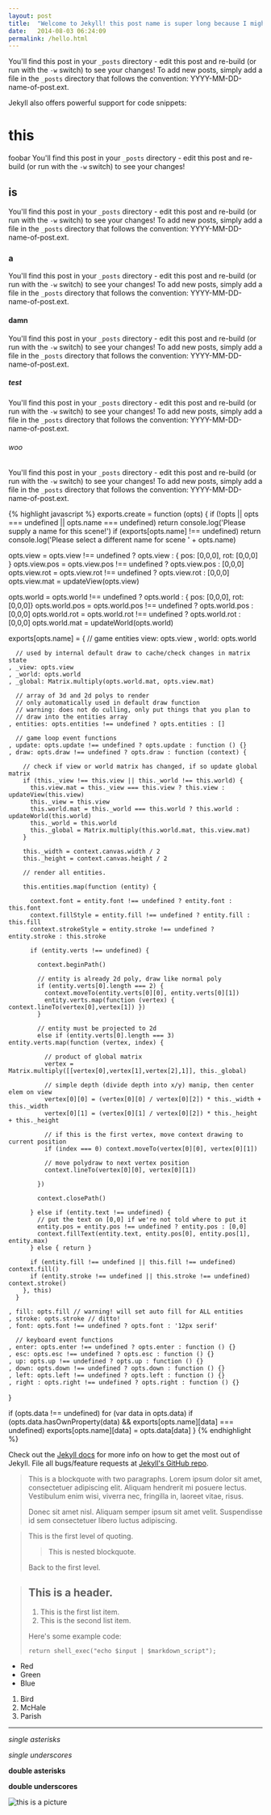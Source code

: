 ```yaml
---
layout: post
title:  "Welcome to Jekyll! this post name is super long because I might do silly stuff like that"
date:   2014-08-03 06:24:09
permalink: /hello.html
---
```


You'll find this post in your `_posts` directory - edit this post and re-build (or run with the `-w` switch) to see your changes!
To add new posts, simply add a file in the `_posts` directory that follows the convention: YYYY-MM-DD-name-of-post.ext.

Jekyll also offers powerful support for code snippets:

# this

foobar
You'll find this post in your `_posts` directory - edit this post and re-build (or run with the `-w` switch) to see your changes!

## is

You'll find this post in your `_posts` directory - edit this post and re-build (or run with the `-w` switch) to see your changes!
To add new posts, simply add a file in the `_posts` directory that follows the convention: YYYY-MM-DD-name-of-post.ext.

### a

You'll find this post in your `_posts` directory - edit this post and re-build (or run with the `-w` switch) to see your changes!
To add new posts, simply add a file in the `_posts` directory that follows the convention: YYYY-MM-DD-name-of-post.ext.

#### damn

You'll find this post in your `_posts` directory - edit this post and re-build (or run with the `-w` switch) to see your changes!
To add new posts, simply add a file in the `_posts` directory that follows the convention: YYYY-MM-DD-name-of-post.ext.

##### test

You'll find this post in your `_posts` directory - edit this post and re-build (or run with the `-w` switch) to see your changes!
To add new posts, simply add a file in the `_posts` directory that follows the convention: YYYY-MM-DD-name-of-post.ext.

###### woo

You'll find this post in your `_posts` directory - edit this post and re-build (or run with the `-w` switch) to see your changes!
To add new posts, simply add a file in the `_posts` directory that follows the convention: YYYY-MM-DD-name-of-post.ext.

{% highlight javascript %}
exports.create = function (opts) {
  if (!opts || opts === undefined || opts.name === undefined) 
    return console.log('Please supply a name for this scene!')
  if (exports[opts.name] !== undefined) 
    return console.log('Please select a different name for scene ' + opts.name)

  opts.view = opts.view !== undefined ? opts.view : { pos: [0,0,0], rot: [0,0,0] }
  opts.view.pos = opts.view.pos !== undefined ? opts.view.pos : [0,0,0]
  opts.view.rot = opts.view.rot !== undefined ? opts.view.rot : [0,0,0]
  opts.view.mat = updateView(opts.view) 

  opts.world = opts.world !== undefined ? opts.world : { pos: [0,0,0], rot: [0,0,0]}
  opts.world.pos = opts.world.pos !== undefined ? opts.world.pos : [0,0,0]
  opts.world.rot = opts.world.rot !== undefined ? opts.world.rot : [0,0,0]
  opts.world.mat = updateWorld(opts.world)

  exports[opts.name] = {
      // game entities
      view: opts.view
    , world: opts.world

      // used by internal default draw to cache/check changes in matrix state
    , _view: opts.view
    , _world: opts.world
    , _global: Matrix.multiply(opts.world.mat, opts.view.mat)

      // array of 3d and 2d polys to render
      // only automatically used in default draw function
      // warning: does not do culling, only put things that you plan to 
      // draw into the entities array
    , entities: opts.entities !== undefined ? opts.entities : []

      // game loop event functions
    , update: opts.update !== undefined ? opts.update : function () {}
    , draw: opts.draw !== undefined ? opts.draw : function (context) {

        // check if view or world matrix has changed, if so update global matrix
        if (this._view !== this.view || this._world !== this.world) {
          this.view.mat = this._view === this.view ? this.view : updateView(this.view)
          this._view = this.view
          this.world.mat = this._world === this.world ? this.world : updateWorld(this.world)
          this._world = this.world
          this._global = Matrix.multiply(this.world.mat, this.view.mat) 
        }

        this._width = context.canvas.width / 2
        this._height = context.canvas.height / 2

        // render all entities.

        this.entities.map(function (entity) {
          
          context.font = entity.font !== undefined ? entity.font : this.font
          context.fillStyle = entity.fill !== undefined ? entity.fill : this.fill
          context.strokeStyle = entity.stroke !== undefined ? entity.stroke : this.stroke

          if (entity.verts !== undefined) {

            context.beginPath()

            // entity is already 2d poly, draw like normal poly
            if (entity.verts[0].length === 2) {
              context.moveTo(entity.verts[0][0], entity.verts[0][1])
              entity.verts.map(function (vertex) { context.lineTo(vertex[0],vertex[1]) })
            }

            // entity must be projected to 2d
            else if (entity.verts[0].length === 3) entity.verts.map(function (vertex, index) {

              // product of global matrix
              vertex = Matrix.multiply([[vertex[0],vertex[1],vertex[2],1]], this._global)

              // simple depth (divide depth into x/y) manip, then center elem on view
              vertex[0][0] = (vertex[0][0] / vertex[0][2]) * this._width + this._width
              vertex[0][1] = (vertex[0][1] / vertex[0][2]) * this._height + this._height

              // if this is the first vertex, move context drawing to current position
              if (index === 0) context.moveTo(vertex[0][0], vertex[0][1])

              // move polydraw to next vertex position
              context.lineTo(vertex[0][0], vertex[0][1])

            })

            context.closePath()

          } else if (entity.text !== undefined) {
            // put the text on [0,0] if we're not told where to put it
            entity.pos = entity.pos !== undefined ? entity.pos : [0,0]
            context.fillText(entity.text, entity.pos[0], entity.pos[1], entity.max)
          } else { return }

          if (entity.fill !== undefined || this.fill !== undefined) context.fill()
          if (entity.stroke !== undefined || this.stroke !== undefined) context.stroke()
        }, this)
      }

    , fill: opts.fill // warning! will set auto fill for ALL entities
    , stroke: opts.stroke // ditto!
    , font: opts.font !== undefined ? opts.font : '12px serif'

      // keyboard event functions
    , enter: opts.enter !== undefined ? opts.enter : function () {}
    , esc: opts.esc !== undefined ? opts.esc : function () {}
    , up: opts.up !== undefined ? opts.up : function () {}
    , down: opts.down !== undefined ? opts.down : function () {}
    , left: opts.left !== undefined ? opts.left : function () {}
    , right : opts.right !== undefined ? opts.right : function () {}
  }

  if (opts.data !== undefined)
    for (var data in opts.data)
      if (opts.data.hasOwnProperty(data) && exports[opts.name][data] === undefined)
        exports[opts.name][data] = opts.data[data]
}
{% endhighlight %}

Check out the [Jekyll docs][jekyll] for more info on how to get the most out of Jekyll. File all bugs/feature requests at [Jekyll's GitHub repo][jekyll-gh].

> This is a blockquote with two paragraphs. Lorem ipsum dolor sit amet,
> consectetuer adipiscing elit. Aliquam hendrerit mi posuere lectus.
> Vestibulum enim wisi, viverra nec, fringilla in, laoreet vitae, risus.
> 
> Donec sit amet nisl. Aliquam semper ipsum sit amet velit. Suspendisse
> id sem consectetuer libero luctus adipiscing.

> This is the first level of quoting.
>
> > This is nested blockquote.
>
> Back to the first level.

> ## This is a header.
> 
> 1.   This is the first list item.
> 2.   This is the second list item.
> 
> Here's some example code:
> 
>     return shell_exec("echo $input | $markdown_script");

*   Red
*   Green
*   Blue

1.  Bird
2.  McHale
3.  Parish

---------------------------------------

*single asterisks*

_single underscores_

**double asterisks**

__double underscores__

![this is a
picture](http://critterbabies.com/wp-content/gallery/kittens/happy-kitten-kittens-5890512-1600-1200.jpg)

[jekyll-gh]: https://github.com/jekyll/jekyll
[jekyll]:    http://jekyllrb.com

